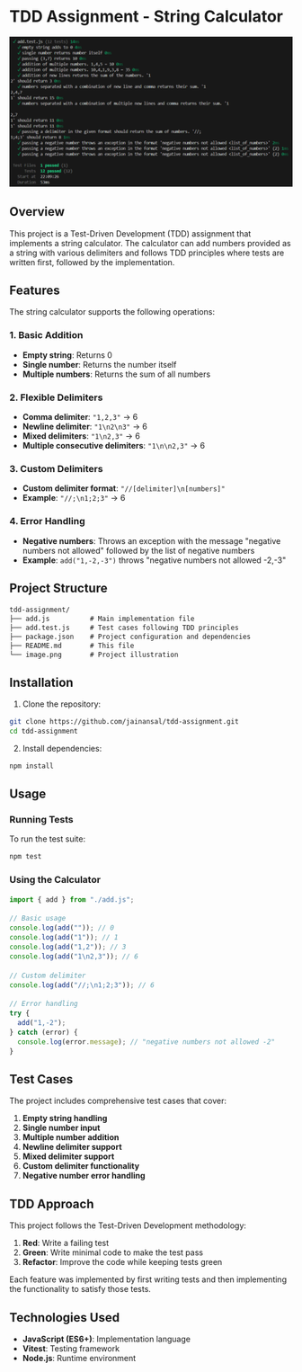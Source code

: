 # TDD Assignment - String Calculator

![alt text](image.png)

## Overview

This project is a Test-Driven Development (TDD) assignment that implements a string calculator. The calculator can add numbers provided as a string with various delimiters and follows TDD principles where tests are written first, followed by the implementation.

## Features

The string calculator supports the following operations:

### 1. Basic Addition

- **Empty string**: Returns 0
- **Single number**: Returns the number itself
- **Multiple numbers**: Returns the sum of all numbers

### 2. Flexible Delimiters

- **Comma delimiter**: `"1,2,3"` → 6
- **Newline delimiter**: `"1\n2\n3"` → 6
- **Mixed delimiters**: `"1\n2,3"` → 6
- **Multiple consecutive delimiters**: `"1\n\n2,3"` → 6

### 3. Custom Delimiters

- **Custom delimiter format**: `"//[delimiter]\n[numbers]"`
- **Example**: `"//;\n1;2;3"` → 6

### 4. Error Handling

- **Negative numbers**: Throws an exception with the message "negative numbers not allowed" followed by the list of negative numbers
- **Example**: `add("1,-2,-3")` throws "negative numbers not allowed -2,-3"

## Project Structure

```
tdd-assignment/
├── add.js          # Main implementation file
├── add.test.js     # Test cases following TDD principles
├── package.json    # Project configuration and dependencies
├── README.md       # This file
└── image.png       # Project illustration
```

## Installation

1. Clone the repository:

```bash
git clone https://github.com/jainansal/tdd-assignment.git
cd tdd-assignment
```

2. Install dependencies:

```bash
npm install
```

## Usage

### Running Tests

To run the test suite:

```bash
npm test
```

### Using the Calculator

```javascript
import { add } from "./add.js";

// Basic usage
console.log(add("")); // 0
console.log(add("1")); // 1
console.log(add("1,2")); // 3
console.log(add("1\n2,3")); // 6

// Custom delimiter
console.log(add("//;\n1;2;3")); // 6

// Error handling
try {
  add("1,-2");
} catch (error) {
  console.log(error.message); // "negative numbers not allowed -2"
}
```

## Test Cases

The project includes comprehensive test cases that cover:

1. **Empty string handling**
2. **Single number input**
3. **Multiple number addition**
4. **Newline delimiter support**
5. **Mixed delimiter support**
6. **Custom delimiter functionality**
7. **Negative number error handling**

## TDD Approach

This project follows the Test-Driven Development methodology:

1. **Red**: Write a failing test
2. **Green**: Write minimal code to make the test pass
3. **Refactor**: Improve the code while keeping tests green

Each feature was implemented by first writing tests and then implementing the functionality to satisfy those tests.

## Technologies Used

- **JavaScript (ES6+)**: Implementation language
- **Vitest**: Testing framework
- **Node.js**: Runtime environment
